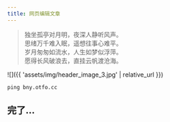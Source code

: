 ```yaml
---
title: 网页编辑文章
---
```




> 独坐孤亭对月明，夜深人静听风声。  
思绪万千难入眠，遥想往事心难平。  
岁月匆匆如流水，人生如梦似浮萍。  
愿得长风破浪去，直挂云帆渡沧海。  



![]({{ 'assets/img/header_image_3.jpg' | relative_url }})






```
ping bny.otfo.cc

```

完了...
---
